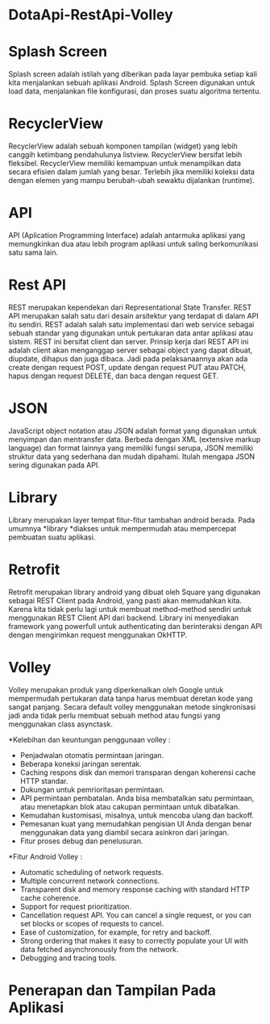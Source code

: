 # DotaApi-RestApi-Volley
# Splash Screen
Splash screen adalah istilah yang diberikan pada layar pembuka setiap kali kita menjalankan sebuah aplikasi Android. Splash Screen digunakan untuk load data, menjalankan file konfigurasi, dan proses suatu algoritma tertentu.
# RecyclerView
RecyclerView adalah sebuah komponen tampilan (widget) yang lebih canggih ketimbang pendahulunya listview. RecyclerView bersifat lebih fleksibel. RecyclerView memiliki kemampuan untuk menampilkan data secara efisien dalam jumlah yang besar. Terlebih jika memiliki koleksi data dengan elemen yang mampu berubah-ubah sewaktu dijalankan (runtime).
# API
API (Aplication Programming Interface) adalah antarmuka aplikasi yang memungkinkan dua atau lebih program aplikasi untuk saling berkomunikasi satu sama lain.
# Rest API
REST merupakan kependekan dari Representational State Transfer. REST API merupakan salah satu dari desain arsitektur yang terdapat di dalam API itu sendiri. REST adalah salah satu implementasi dari web service sebagai sebuah standar yang digunakan untuk pertukaran data antar aplikasi atau sistem. REST ini bersifat client dan server. Prinsip kerja dari REST API ini adalah client akan menganggap server sebagai object yang dapat dibuat, diupdate, dihapus dan juga dibaca. Jadi pada pelaksanaannya akan ada create dengan request POST, update dengan request PUT atau PATCH, hapus dengan request DELETE, dan baca dengan request GET.
# JSON
JavaScript object notation atau JSON adalah format yang digunakan untuk menyimpan dan mentransfer data. Berbeda dengan XML (extensive markup language) dan format lainnya yang memiliki fungsi serupa, JSON memiliki struktur data yang sederhana dan mudah dipahami. Itulah mengapa JSON sering digunakan pada API.
# Library
Library merupakan layer tempat fitur-fitur tambahan android berada. Pada umumnya *library *diakses untuk mempermudah atau mempercepat pembuatan suatu aplikasi.
# Retrofit
Retrofit merupakan library android yang dibuat oleh Square yang digunakan sebagai REST Client pada Android, yang pasti akan memudahkan kita. Karena kita tidak perlu lagi untuk membuat method-method sendiri untuk menggunakan REST Client API dari backend. Library ini menyediakan framework yang powerfull untuk authenticating dan berinteraksi dengan API dengan mengirimkan request menggunakan OkHTTP.
# Volley
Volley merupakan produk yang diperkenalkan oleh Google untuk mempermudah pertukaran data tanpa harus membuat deretan kode yang sangat panjang. Secara default volley menggunakan metode singkronisasi jadi anda tidak perlu membuat sebuah method atau fungsi yang menggunakan class asynctask.

*Kelebihan dan keuntungan penggunaan volley :
- Penjadwalan otomatis permintaan jaringan.
- Beberapa koneksi jaringan serentak.
- Caching respons disk dan memori transparan dengan koherensi cache HTTP standar.
- Dukungan untuk pemrioritasan permintaan.
- API permintaan pembatalan. Anda bisa membatalkan satu permintaan, atau menetapkan blok atau cakupan permintaan untuk dibatalkan.
- Kemudahan kustomisasi, misalnya, untuk mencoba ulang dan backoff.
- Pemesanan kuat yang memudahkan pengisian UI Anda dengan benar menggunakan data yang diambil secara asinkron dari jaringan.
- Fitur proses debug dan penelusuran.

*Fitur Android Volley :
- Automatic scheduling of network requests.
- Multiple concurrent network connections.
- Transparent disk and memory response caching with standard HTTP cache coherence.
- Support for request prioritization.
- Cancellation request API. You can cancel a single request, or you can set blocks or scopes of requests to cancel.
- Ease of customization, for example, for retry and backoff.
- Strong ordering that makes it easy to correctly populate your UI with data fetched asynchronously from the network.
- Debugging and tracing tools.
# Penerapan dan Tampilan Pada Aplikasi
